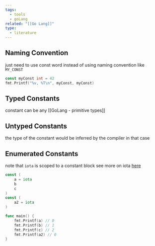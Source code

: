 ```yaml
---
tags:
  - tools
  - goLang
related: "[[Go Lang]]"
type:
  - literature
---
```

## Naming Convention 
just need to use const word instead of using naming convention like `MY_CONST`
```GO
const myConst int = 42
fmt.Printf("%v, %T\n", myConst, myConst)
```
## Typed Constants

constant can be any [[GoLang - primitive types]]

## Untyped Constants 
the type of the constant would be inferred by the compiler in that case 

## Enumerated Constants 
note that `iota` is scoped to a constant block
see more on iota [here](https://dev.to/ankitmalikg/how-use-iota-in-golang-3hcb#:~:text=iota%20is%20a%20keyword%20in,a%20common%20theme%20or%20sequence.)

```GO
const (
	a = iota
	b
	c
)
const (
	a2 = iota
)

func main() {
	fmt.Printf(a) // 0
	fmt.Printf(b) // 1
	fmt.Printf(c) // 2
	fmt.Printf(a2) // 0
}

```